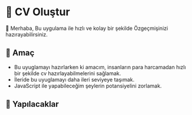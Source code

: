 # :page_facing_up: CV Oluştur
:wave: Merhaba, Bu uygulama ile hızlı ve kolay bir şekilde Özgeçmişinizi hazırayabilirsiniz.

## :dart: Amaç
- Bu uyuglamayı hazırlarken ki amacım, insanların para harcamadan hızlı bir şekilde cv hazırlayabilmelerini sağlamak.
- İleride bu uyuglamayı daha ileri seviyeye taşımak.
- JavaScript ile yapabileceğim şeylerin potansiyelini zorlamak.

## :pushpin: Yapılacaklar

